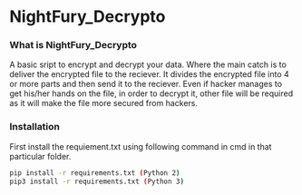 # NightFury_Decrypto

### What is NightFury_Decrypto

A basic sript to encrypt and decrypt your data. Where the main catch is to deliver the encrypted file to the reciever.
It divides the encrypted file into 4 or more parts and then send it to the reciever. Even if hacker manages to get his/her hands on the file, in order to decrypt it, other file will be required as it will make the file more secured from hackers.

### Installation

First install the requiement.txt using following command in cmd in that particular folder.
```bash
pip install -r requirements.txt (Python 2) 
pip3 install -r requirements.txt (Python 3)
```